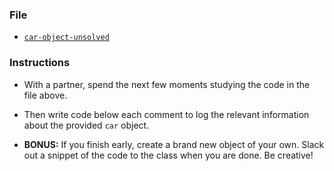 ### File

* [`car-object-unsolved`](Unsolved/car-object-unsolved.js)

### Instructions

* With a partner, spend the next few moments studying the code in the file above.

* Then write code below each comment to log the relevant information about the provided `car` object.

* **BONUS:** If you finish early, create a brand new object of your own. Slack out a snippet of the code to the class when you are done. Be creative!
